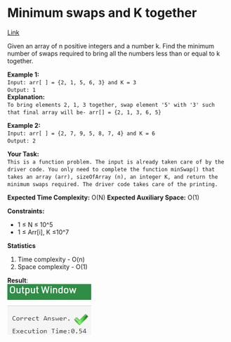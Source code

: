 # Minimum swaps and K together

[Link](https://practice.geeksforgeeks.org/problems/minimum-swaps-required-to-bring-all-elements-less-than-or-equal-to-k-together/0)

Given an array of n positive integers and a number k. Find the minimum number of swaps required to bring all the numbers less than or equal to k together.

**Example 1:**  
`Input: arr[ ] = {2, 1, 5, 6, 3} and K = 3`  
`Output: 1`  
**Explanation:**  
`To bring elements 2, 1, 3 together, swap element '5' with '3' such that final array will be- arr[] = {2, 1, 3, 6, 5}`

**Example 2:**  
`Input: arr[ ] = {2, 7, 9, 5, 8, 7, 4} and K = 6`  
`Output: 2`

**Your Task:**  
`This is a function problem. The input is already taken care of by the driver code. You only need to complete the function minSwap() that takes an array (arr), sizeOfArray (n), an integer K, and return the minimum swaps required. The driver code takes care of the printing.`

**Expected Time Complexity:** O(N)
**Expected Auxiliary Space:** O(1)

**Constraints:**

- 1 ≤ N ≤ 10^5
- 1 ≤ Arr[i], K ≤10^7

**Statistics**

1. Time complexity - O(n)
2. Space complexity - O(1)

**Result**:  
![Result image](https://github.com/SanjampreetSingh/PP/blob/master/GeeksForGeeks/Array%20Code/Minimum%20swaps%20and%20K%20together/image.jpg)
